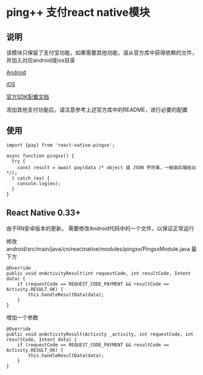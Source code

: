# ping++ 支付react native模块
## 说明
该模块只保留了支付宝功能，如果需要其他功能，请从官方库中获得依赖的文件，并加入对应android或ios目录

[Android](https://github.com/PingPlusPlus/pingpp-android)

[iOS](https://github.com/PingPlusPlus/pingpp-ios)

[官方SDK配置文档](https://www.pingxx.com/docs/client/sdk/android)

添加其他支付功能后，请注意参考上述官方库中的README，进行必要的配置


## 使用
```
import {pay} from 'react-native-pingxx';

async function pingxx() {
  try {
    const result = await pay(data /* object 或 JSON 字符串，一般由后端给出*/);
  } catch (ex) {
    console.log(ex);
  }
}

```

## React Native 0.33+
由于RN安卓版本的更新， 需要修改Android代码中的一个文件，以保证正常运行

修改  android/src/main/java/cn/reactnative/modules/pingxx/PingxxModule.java 最下方
```
@Override
public void onActivityResult(int requestCode, int resultCode, Intent data) {
    if (requestCode == REQUEST_CODE_PAYMENT && resultCode == Activity.RESULT_OK) {
        this.handleResultData(data);
    }
}
```

增加一个参数
```
@Override
public void onActivityResult(Activity _activity, int requestCode, int resultCode, Intent data) {
    if (requestCode == REQUEST_CODE_PAYMENT && resultCode == Activity.RESULT_OK) {
        this.handleResultData(data);
    }
}
```
